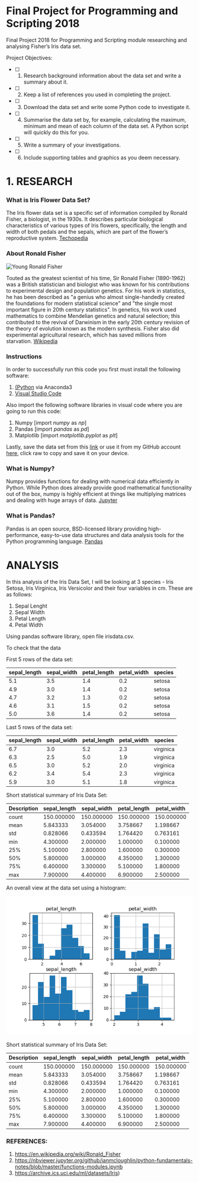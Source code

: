 # Final Project for Programming and Scripting 2018
Final Project 2018 for Programming and Scripting module researching and analysing Fisher’s Iris data set.

Project Objectives:

- [ ] 1. Research background information about the data set and write a summary about it.
- [ ] 2. Keep a list of references you used in completing the project.
- [ ] 3. Download the data set and write some Python code to investigate it.
- [ ] 4. Summarise the data set by, for example, calculating the maximum, minimum and mean of each column of the data set. A Python script will quickly do this for you.
- [ ] 5. Write a summary of your investigations.
- [ ] 6. Include supporting tables and graphics as you deem necessary.

# 1. RESEARCH

### What is Iris Flower Data Set?

The Iris flower data set is a specific set of information compiled by Ronald Fisher, a biologist, in the 1930s. It describes particular biological characteristics of various types of Iris flowers, specifically, the length and width of both pedals and the sepals, which are part of the flower’s reproductive system. [Techopedia](https://www.techopedia.com/definition/32880/iris-flower-data-set)

### About Ronald Fisher

![Young Ronald Fisher](https://upload.wikimedia.org/wikipedia/commons/2/21/RonaldFisher1912.jpg)

Touted as the greatest scientist of his time, Sir Ronald Fisher (1890-1962) was a British statistician and biologist who was known for his contributions to experimental design and population genetics. 
For his work in statistics, he has been described as "a genius who almost single-handedly created the foundations for modern statistical science" and "the single most important figure in 20th century statistics". In genetics, his work used mathematics to combine Mendelian genetics and natural selection; this contributed to the revival of Darwinism in the early 20th century revision of the theory of evolution known as the modern synthesis. Fisher also did experimental agricultural research, which has saved millions from starvation. [Wikipedia](https://en.wikipedia.org/wiki/Ronald_Fisher)

### Instructions

In order to successfully run this code you first must install the following software:

1. [(Python](https://www.python.org/downloads/) via Anaconda3
2. [Visual Studio Code](https://code.visualstudio.com/)

Also import the following software libraries in visual code where you are going to run this code: 

1. Numpy [import *numpy* as *np*]
2. Pandas [import *pandas* as *pd*]
3. Matplotlib [import *matplotlib.pyplot* as *plt*]

Lastly, save the data set from this [link](https://archive.ics.uci.edu/ml/machine-learning-databases/iris/iris.data)
 or use it from my GitHub account [here](https://github.com/simonava5/Final-Project-for-Programming-and-Scripting/blob/master/irisdata.csv), click raw to copy and save it on your device. 

### What is Numpy?

Numpy provides functions for dealing with numerical data efficiently in Python. While Python does already provide good mathematical functionality out of the box, numpy is highly efficient at things like multiplying matrices and dealing with huge arrays of data. [Jupyter](https://nbviewer.jupyter.org/github/ianmcloughlin/python-fundamentals-notes/blob/master/functions-modules.ipynb#)

### What is Pandas?

Pandas is an open source, BSD-licensed library providing high-performance, easy-to-use data structures and data analysis tools for the Python programming language. [Pandas](https://pandas.pydata.org/)

# ANALYSIS

In this analysis of the Iris Data Set, I will be looking at 3 species - Iris Setosa, Iris Virginica, Iris Versicolor and their four variables in cm. These are as follows:

1. Sepal Lenght
2. Sepal Width
3. Petal Length
4. Petal Width

Using pandas software library, open file irisdata.csv.

To check that the data 



First 5 rows of the data set:

sepal_length |  sepal_width | petal_length | petal_width |species
------------ | ------------ | ------------ | ----------- |-------
  5.1      |    3.5       |    1.4     |     0.2 | setosa
 4.9      |    3.0         |  1.4      |    0.2 | setosa
 4.7      |    3.2         | 1.3       |   0.2  | setosa
 4.6      |    3.1         |  1.5       |   0.2  | setosa
5.0      |    3.6         |  1.4      |    0.2 | setosa

Last 5 rows of the data set:

sepal_length | sepal_width | petal_length | petal_width  |  species
------------ | ----------- | ------------ | ------------ | ---------
6.7       |   3.0       |    5.2     |     2.3 |  virginica
6.3       |   2.5       |    5.0      |    1.9  | virginica
6.5       |   3.0       |    5.2      |    2.0  | virginica
6.2       |   3.4       |   5.4       |  2.3 |  virginica
5.9       |  3.0        |  5.1        |  1.8 |  virginica

Short statistical summary of Iris Data Set:

Description | sepal_length |    sepal_width |   petal_length |  petal_width
----------- |  ----------- |  ------------- |  ------------- |  -----------
count  |   150.000000  |  150.000000   |  150.000000  |   150.000000
mean   |     5.843333  |    3.054000   |    3.758667  |    1.198667
std    |     0.828066  |    0.433594   |    1.764420  |    0.763161
min    |     4.300000   |   2.000000   |   1.000000   |   0.100000
25%    |     5.100000  |    2.800000   |    1.600000  |    0.300000
50%    |     5.800000  |    3.000000   |    4.350000  |    1.300000
75%    |     6.400000  |    3.300000   |    5.100000  |    1.800000
max    |     7.900000  |    4.400000   |    6.900000  |    2.500000

An overall view at the data set using a histogram:

![Figure 1. Distribution of input attribute](https://github.com/simonava5/Final-Project-for-Programming-and-Scripting/blob/master/Figure%201.%20Distribution%20of%20input%20attributes.png)

Short statistical summary of Iris Data Set:

Description | sepal_length |    sepal_width |   petal_length |  petal_width
----------- |  ----------- |  ------------- |  ------------- |  -----------
count  |   150.000000  |  150.000000   |  150.000000  |   150.000000
mean   |     5.843333  |    3.054000   |    3.758667  |    1.198667
std    |     0.828066  |    0.433594   |    1.764420  |    0.763161
min    |     4.300000   |   2.000000   |   1.000000   |   0.100000
25%    |     5.100000  |    2.800000   |    1.600000  |    0.300000
50%    |     5.800000  |    3.000000   |    4.350000  |    1.300000
75%    |     6.400000  |    3.300000   |    5.100000  |    1.800000
max    |     7.900000  |    4.400000   |    6.900000  |    2.500000




### REFERENCES:
1. https://en.wikipedia.org/wiki/Ronald_Fisher
2.  https://nbviewer.jupyter.org/github/ianmcloughlin/python-fundamentals-notes/blob/master/functions-modules.ipynb
3. https://archive.ics.uci.edu/ml/datasets/Iris)

